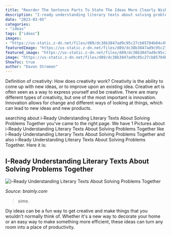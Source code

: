 ```yaml
---
title: "Reorder The Sentence Parts To State The Ideas More Clearly Nisha : I-ready Understanding Literary Texts About Solving Problems Together"
description: "I-ready understanding literary texts about solving problems together"
date: "2023-03-05"
categories:
- "ideas"
tags: ["ideas"]
images:
- "https://us-static.z-dn.net/files/d89/dc38b3847ad9c95c27cb85704b84c49d.png"
featuredImage: "https://us-static.z-dn.net/files/d89/dc38b3847ad9c95c27cb85704b84c49d.png"
featured_image: "https://us-static.z-dn.net/files/d89/dc38b3847ad9c95c27cb85704b84c49d.png"
image: "https://us-static.z-dn.net/files/d89/dc38b3847ad9c95c27cb85704b84c49d.png"
ShowToc: true
author: "Davon Stroman"
---
```



Definition of creativity: How does creativity work?
Creativity is the ability to come up with new ideas, or to improve upon an existing idea. Creative art is often seen as a way to express yourself and be creative. There are many different types of creativity, but one of the most important is innovation. Innovation allows for change and different ways of looking at things, which can lead to new ideas and new products.

	

		
searching about i-Ready Understanding Literary Texts About Solving Problems Together you've came to the right page. We have 1 Pictures about i-Ready Understanding Literary Texts About Solving Problems Together like i-Ready Understanding Literary Texts About Solving Problems Together and also i-Ready Understanding Literary Texts About Solving Problems Together. Here it is:
		
    
## I-Ready Understanding Literary Texts About Solving Problems Together

<img loading=lazy src="https://us-static.z-dn.net/files/d89/dc38b3847ad9c95c27cb85704b84c49d.png" onerror="this.onerror=null;this.src='https://tse2.mm.bing.net/th?id=OIP.Li0vz4Hn4wQXhZK3r3K88gHaHa&amp;pid=15.1';" alt="i-Ready Understanding Literary Texts About Solving Problems Together">

_Source: brainly.com_

>sime. 

	

Diy ideas can be a fun way to get creative and make things that you wouldn't normally think of. Whether it's a new way to decorate your home or an easy way to make something more efficient, these ideas can turn any room into a place of productivity.

